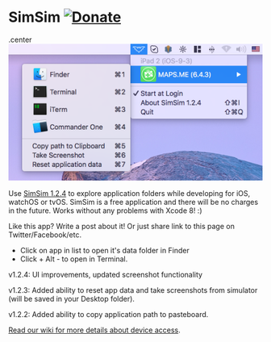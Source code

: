# SimSim [![Donate](https://img.shields.io/badge/Donate-PayPal-green.svg)](https://www.paypal.com/cgi-bin/webscr?cmd=_s-xclick&hosted_button_id=NCQG5K5K79LEQ)

.center![Alt text](/simsim.png?raw=true "screenshot")

Use [SimSim 1.2.4](https://github.com/dsmelov/simsim/blob/master/Release/SimSim_1.2.4.zip?raw=true) to explore application folders while developing for iOS, watchOS or tvOS. SimSim is a free application and there will be no charges in the future.
Works without any problems with Xcode 8! :)

Like this app? Write a post about it! Or just share link to this page on Twitter/Facebook/etc.

- Click on app in list to open it's data folder in Finder
- Click + Alt - to open in Terminal.


v1.2.4: UI improvements, updated screenshot functionality

v1.2.3: Added ability to reset app data and take screenshots from simulator (will be saved in your Desktop folder).

v1.2.2: Added ability to copy application path to pasteboard.

[Read our wiki for more details about device access](https://github.com/dsmelov/simsim/wiki/Accessing-app-folders-on-device-using-SimSim).


